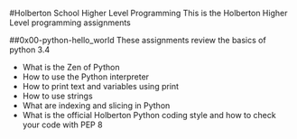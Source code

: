 #Holberton School Higher Level Programming
This is the Holberton Higher Level programming assignments

##0x00-python-hello_world
These assignments review the basics of python 3.4
+ What is the Zen of Python
+ How to use the Python interpreter
+ How to print text and variables using print
+ How to use strings
+ What are indexing and slicing in Python
+ What is the official Holberton Python coding style and how to check your code with PEP 8
